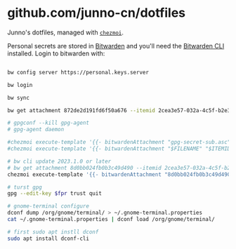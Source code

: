 # github.com/junno-cn/dotfiles
Junno's dotfiles, managed with [`chezmoi`](https://github.com/twpayne/chezmoi).

Personal secrets are stored in [Bitwarden](https://github.com/bitwarden/clients) and you'll need
the [Bitwarden CLI](https://github.com/bitwarden/clients) installed. Login
to bitwarden with:

```bash

bw config server https://personal.keys.server

bw login

bw sync

bw get attachment 872de2d191fd6f50a676 --itemid 2cea3e57-032a-4c5f-b2e3-f5656c9af06c

# gpgconf --kill gpg-agent
# gpg-agent daemon

#chezmoi execute-template '{{- bitwardenAttachment "gpg-secret-sub.asc" .bitwarden.gpg_secret_sub -}}' | gpg --import -
#chezmoi execute-template '{{- bitwardenAttachment "$FILENAME" "$ITEMID" -}}' | gpg --import -

# bw cli update 2023.1.0 or later
# bw get attachment 8d0bb024fb0b3c49d490 --itemid 2cea3e57-032a-4c5f-b2e3-f5656c9af06c
chezmoi execute-template '{{- bitwardenAttachment "8d0bb024fb0b3c49d490" "2cea3e57-032a-4c5f-b2e3-f5656c9af06c" -}}' | gpg --import -

# turst gpg
gpg --edit-key $fpr trust quit

# gnome-terminal configure
dconf dump /org/gnome/terminal/ > ~/.gnome-terminal.properties
cat ~/.gnome-terminal.properties | dconf load /org/gnome/terminal/

# first sudo apt instll dconf
sudo apt install dconf-cli
```
